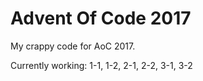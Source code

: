 # Advent Of Code 2017
My crappy code for AoC 2017. 

Currently working: 1-1, 1-2, 2-1, 2-2, 3-1, 3-2